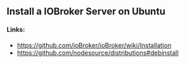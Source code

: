 ## Install a IOBroker Server on Ubuntu


#### Links:
* https://github.com/ioBroker/ioBroker/wiki/Installation
* https://github.com/nodesource/distributions#debinstall
